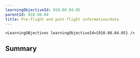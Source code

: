 ```yaml
---
learningObjectiveId: 010.08.04.05
parentId: 010.08.04
title: Pre-flight and post-flight information/data
---
```


```tsx eval
<LearningOBjectives learningObjectiveId={010.08.04.05} />
```

## Summary
